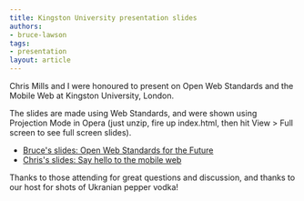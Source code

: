 ```yaml
---
title: Kingston University presentation slides
authors:
- bruce-lawson
tags:
- presentation
layout: article
---
```

<p>Chris Mills and I were honoured to present on Open Web Standards and the Mobile Web at Kingston University, London.</p>

<p>The slides are made using Web Standards, and were shown using Projection Mode in Opera (just unzip, fire up index.html, then hit View &gt; Full screen to see full screen slides).</p>

<ul>
<li><a href="http://files.myopera.com/brucelawson/blog/Kingston-Uni-Bruce-April09.zip">Bruce&#39;s slides: Open Web Standards for the Future</a></li>
<li><a href="http://files.myopera.com/chrismills/blog/Chris_slides_kingstonuni_preso.zip">Chris&#39;s slides: Say hello to the mobile web</a></li>
</ul>

<p>Thanks to those attending for great questions and discussion, and thanks to our host for shots of Ukranian pepper vodka!</p>
